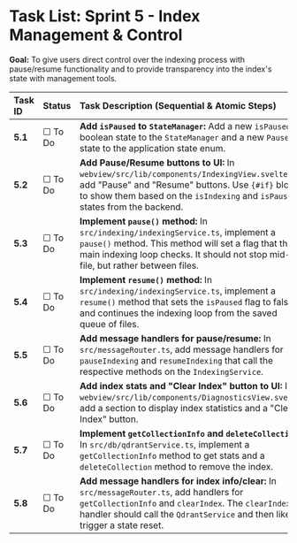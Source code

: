 # Task List: Sprint 5 - Index Management & Control

**Goal:** To give users direct control over the indexing process with pause/resume functionality and to provide transparency into the index's state with management tools.

| Task ID | Status | Task Description (Sequential & Atomic Steps) | File(s) To Modify |
| :--- | :--- | :--- | :--- |
| **5.1** | ☐ To Do | **Add `isPaused` to `StateManager`:** Add a new `isPaused` boolean state to the `StateManager` and a new `Paused` state to the application state enum. | `src/stateManager.ts` |
| **5.2** | ☐ To Do | **Add Pause/Resume buttons to UI:** In `webview/src/lib/components/IndexingView.svelte`, add "Pause" and "Resume" buttons. Use `{#if}` blocks to show them based on the `isIndexing` and `isPaused` states from the backend. | `webview/src/lib/components/IndexingView.svelte` |
| **5.3** | ☐ To Do | **Implement `pause()` method:** In `src/indexing/indexingService.ts`, implement a `pause()` method. This method will set a flag that the main indexing loop checks. It should not stop mid-file, but rather between files. | `src/indexing/indexingService.ts` |
| **5.4** | ☐ To Do | **Implement `resume()` method:** In `src/indexing/indexingService.ts`, implement a `resume()` method that sets the `isPaused` flag to false and continues the indexing loop from the saved queue of files. | `src/indexing/indexingService.ts` |
| **5.5** | ☐ To Do | **Add message handlers for pause/resume:** In `src/messageRouter.ts`, add message handlers for `pauseIndexing` and `resumeIndexing` that call the respective methods on the `IndexingService`. | `src/messageRouter.ts` |
| **5.6** | ☐ To Do | **Add index stats and "Clear Index" button to UI:** In `webview/src/lib/components/DiagnosticsView.svelte`, add a section to display index statistics and a "Clear Index" button. | `webview/src/lib/components/DiagnosticsView.svelte` |
| **5.7** | ☐ To Do | **Implement `getCollectionInfo` and `deleteCollection`:** In `src/db/qdrantService.ts`, implement a `getCollectionInfo` method to get stats and a `deleteCollection` method to remove the index. | `src/db/qdrantService.ts` |
| **5.8** | ☐ To Do | **Add message handlers for index info/clear:** In `src/messageRouter.ts`, add handlers for `getCollectionInfo` and `clearIndex`. The `clearIndex` handler should call the `QdrantService` and then likely trigger a state reset. | `src/messageRouter.ts` |
